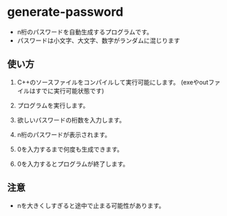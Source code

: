 # generate-password
- n桁のパスワードを自動生成するプログラムです。
- パスワードは小文字、大文字、数字がランダムに混じります

## 使い方
1. C++のソースファイルをコンパイルして実行可能にします。
(exeやoutファイルはすでに実行可能状態です)

2. プログラムを実行します。
3. 欲しいパスワードの桁数を入力します。
4. n桁のパスワードが表示されます。
5. 0を入力するまで何度も生成できます。
6. 0を入力するとプログラムが終了します。

## 注意
- nを大きくしすぎると途中で止まる可能性があります。
